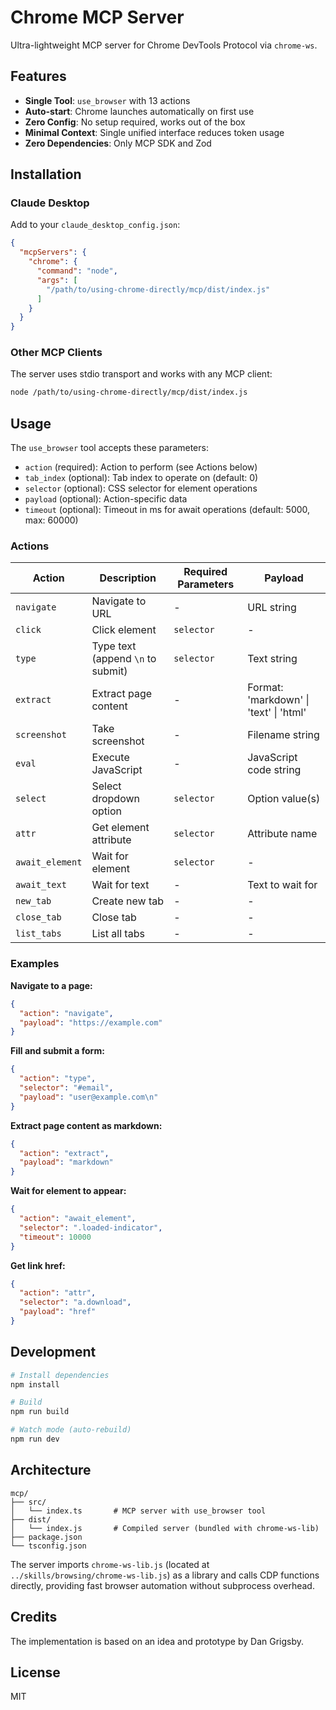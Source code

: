 # Chrome MCP Server

Ultra-lightweight MCP server for Chrome DevTools Protocol via `chrome-ws`.

## Features

- **Single Tool**: `use_browser` with 13 actions
- **Auto-start**: Chrome launches automatically on first use
- **Zero Config**: No setup required, works out of the box
- **Minimal Context**: Single unified interface reduces token usage
- **Zero Dependencies**: Only MCP SDK and Zod

## Installation

### Claude Desktop

Add to your `claude_desktop_config.json`:

```json
{
  "mcpServers": {
    "chrome": {
      "command": "node",
      "args": [
        "/path/to/using-chrome-directly/mcp/dist/index.js"
      ]
    }
  }
}
```

### Other MCP Clients

The server uses stdio transport and works with any MCP client:

```bash
node /path/to/using-chrome-directly/mcp/dist/index.js
```

## Usage

The `use_browser` tool accepts these parameters:

- `action` (required): Action to perform (see Actions below)
- `tab_index` (optional): Tab index to operate on (default: 0)
- `selector` (optional): CSS selector for element operations
- `payload` (optional): Action-specific data
- `timeout` (optional): Timeout in ms for await operations (default: 5000, max: 60000)

### Actions

| Action | Description | Required Parameters | Payload |
|--------|-------------|---------------------|---------|
| `navigate` | Navigate to URL | - | URL string |
| `click` | Click element | `selector` | - |
| `type` | Type text (append `\n` to submit) | `selector` | Text string |
| `extract` | Extract page content | - | Format: 'markdown' \| 'text' \| 'html' |
| `screenshot` | Take screenshot | - | Filename string |
| `eval` | Execute JavaScript | - | JavaScript code string |
| `select` | Select dropdown option | `selector` | Option value(s) |
| `attr` | Get element attribute | `selector` | Attribute name |
| `await_element` | Wait for element | `selector` | - |
| `await_text` | Wait for text | - | Text to wait for |
| `new_tab` | Create new tab | - | - |
| `close_tab` | Close tab | - | - |
| `list_tabs` | List all tabs | - | - |

### Examples

**Navigate to a page:**
```json
{
  "action": "navigate",
  "payload": "https://example.com"
}
```

**Fill and submit a form:**
```json
{
  "action": "type",
  "selector": "#email",
  "payload": "user@example.com\n"
}
```

**Extract page content as markdown:**
```json
{
  "action": "extract",
  "payload": "markdown"
}
```

**Wait for element to appear:**
```json
{
  "action": "await_element",
  "selector": ".loaded-indicator",
  "timeout": 10000
}
```

**Get link href:**
```json
{
  "action": "attr",
  "selector": "a.download",
  "payload": "href"
}
```

## Development

```bash
# Install dependencies
npm install

# Build
npm run build

# Watch mode (auto-rebuild)
npm run dev
```

## Architecture

```
mcp/
├── src/
│   └── index.ts       # MCP server with use_browser tool
├── dist/
│   └── index.js       # Compiled server (bundled with chrome-ws-lib)
├── package.json
└── tsconfig.json
```

The server imports `chrome-ws-lib.js` (located at `../skills/browsing/chrome-ws-lib.js`) as a library and calls CDP functions directly, providing fast browser automation without subprocess overhead.

## Credits

The implementation is based on an idea and prototype by Dan Grigsby.

## License

MIT
